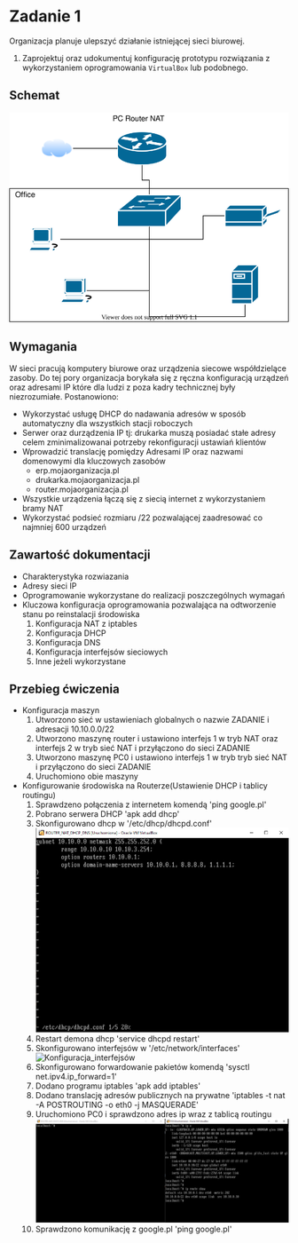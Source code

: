 # Zadanie 1

Organizacja planuje ulepszyć działanie istniejącej sieci biurowej.

1. Zaprojektuj oraz udokumentuj konfigurację prototypu rozwiązania z wykorzystaniem oprogramowania ``VirtualBox`` lub podobnego. 

## Schemat

![zadanie 1](office.svg)

## Wymagania

W sieci pracują komputery biurowe oraz urządzenia siecowe współdzielące zasoby. Do tej pory organizacja borykała się z ręczna konfiguracją urządzeń oraz adresami IP które dla ludzi z poza kadry technicznej były niezrozumiałe. Postanowiono:

* Wykorzystać usługę DHCP do nadawania adresów w sposób automatyczny dla wszystkich stacji roboczych
* Serwer oraz durządzenia IP tj: drukarka muszą posiadać stałe adresy celem zminimalizowanai potrzeby rekonfiguracji ustawiań klientów
* Wprowadzić translację pomiędzy Adresami IP oraz nazwami domenowymi dla kluczowych zasobów
   - erp.mojaorganizacja.pl
   - drukarka.mojaorganizacja.pl
   - router.mojaorganizacja.pl
* Wszystkie urządzenia łączą się z siecią internet z wykorzystaniem bramy NAT
* Wykorzystać podsieć rozmiaru /22 pozwalającej zaadresować co najmniej 600 urządzeń

## Zawartość dokumentacji

 * Charakterystyka rozwiazania 
 * Adresy sieci IP
 * Oprogramowanie wykorzystane do realizacji poszczególnych wymagań
 * Kluczowa konfiguracja oprogramowania pozwalająca na odtworzenie stanu po reinstalacji środowiska
    1. Konfiguracja NAT z iptables 
    2. Konfiguracja DHCP
    3. Konfiguracja DNS
    4. Konfiguracja interfejsów sieciowych
    5. Inne jeżeli wykorzystane


## Przebieg ćwiczenia
   * Konfiguracja maszyn
      1. Utworzono sieć w ustawieniach globalnych o nazwie ZADANIE i adresacji 10.10.0.0/22
      2. Utworzono maszynę router i ustawiono interfejs 1 w tryb NAT oraz interfejs 2 w tryb sieć NAT i przyłączono do sieci ZADANIE
      3. Utworzono maszynę PC0 i ustawiono interfejs 1 w tryb tryb sieć NAT i przyłączono do sieci ZADANIE
      4. Uruchomiono obie maszyny
   * Konfigurowanie środowiska na Routerze(Ustawienie DHCP i tablicy routingu)
      1. Sprawdzeno połączenia z internetem komendą 'ping google.pl'
      2. Pobrano serwera DHCP 'apk add dhcp'
      3. Skonfigurowano dhcp w '/etc/dhcp/dhcpd.conf'
      ![Konfiguracja_DHCP](Konfiguracja_DHCP.png)
      4. Restart demona dhcp 'service dhcpd restart'
      5. Skonfigurowano interfejsów w '/etc/network/interfaces'
      ![Konfiguracja_interfejsów](Konfiguracja_interfejsów.png)
      6. Skonfigurowano forwardowanie pakietów komendą 'sysctl net.ipv4.ip_forward=1'
      7. Dodano programu iptables 'apk add iptables'
      8. Dodano translację adresów publicznych na prywatne 'iptables -t nat -A POSTROUTING -o eth0 -j MASQUERADE'
      9. Uruchomiono PC0 i sprawdzono adres ip wraz z tablicą routingu
      ![Sprawdzenie ustawienia na PC0](Test.png)
      10. Sprawdzono komunikację z google.pl 'ping google.pl'